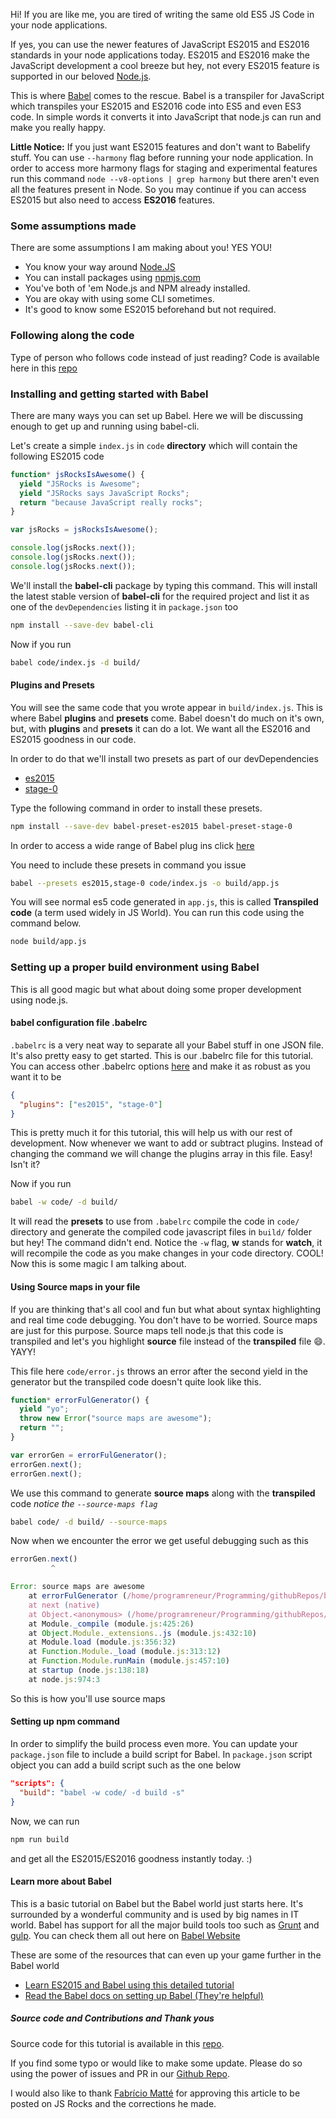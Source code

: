 <!--
layout: post
title: Configuring Babel 6 for Node.js
date: 2015-12-31T01:23:42.811Z
comments: true
published: true
keywords: JavaScript, Node.js, ES2015, Babel, transpiler
description: Tutorial on configuring Babel for node.js to get up and running quickly
categories: ES2015, Babel, node.js
authorName: Hannan Ali
authorLink: https://abdulhannanali.github.io
authorPicture: //s.gravatar.com/avatar/89e5f7614cb88cd573359a953a09aa6e?s=80
-->
Hi! If you are like me, you are tired of writing the same old ES5 JS Code in your node applications.

If yes, you can use the newer features of JavaScript ES2015 and ES2016 standards in your node applications today. ES2015 and ES2016 make the JavaScript development a cool breeze but hey, not every ES2015 feature is supported in our beloved [Node.js](https://nodejs.org).

This is where [Babel](https://babeljs.io) comes to the rescue. Babel is a transpiler for JavaScript which transpiles your ES2015 and ES2016 code into ES5 and even ES3 code. In simple words it converts it into JavaScript that node.js can run and make you really happy.
<!--more-->

**Little Notice:** If you just want ES2015 features and don't want to Babelify stuff. You can use `--harmony` flag before running your node application. In order to access more harmony flags for staging and experimental features run this command `node --v8-options | grep harmony` but there aren't even all the features present in Node. So you may continue if you can access ES2015 but also need to access **ES2016** features.

### Some assumptions made
There are some assumptions I am making about you! YES YOU!
- You know your way around [Node.JS](https://nodejs.org)
- You can install packages using [npmjs.com](http://npmjs.com)
- You've both of 'em Node.js and NPM already installed.
- You are okay with using some CLI sometimes.
- It's good to know some ES2015 beforehand but not required.


### Following along the code
Type of person who follows code instead of just reading? Code is available here in this [repo](https://github.com/abdulhannanali/babel-configuration-tutorial)

### Installing and getting started with Babel
There are many ways you can set up Babel. Here we will be discussing enough to get up and running using babel-cli.

Let's create a simple `index.js` in `code` **directory**  which will contain the following ES2015 code
```js
function* jsRocksIsAwesome() {
  yield "JSRocks is Awesome";
  yield "JSRocks says JavaScript Rocks";
  return "because JavaScript really rocks";
}

var jsRocks = jsRocksIsAwesome();

console.log(jsRocks.next());
console.log(jsRocks.next());
console.log(jsRocks.next());

```


We'll install the **babel-cli** package by typing this command. This will install the latest stable version of **babel-cli** for the required project and list it as one of the `devDependencies` listing it in `package.json` too

```bash
npm install --save-dev babel-cli
```

Now if you run
```bash
babel code/index.js -d build/
```

#### Plugins and Presets

You will see the same code that you wrote appear in `build/index.js`. This is where Babel **plugins** and **presets** come. Babel doesn't do much on it's own, but, with **plugins** and **presets** it can do a lot. We want all the ES2016 and ES2015 goodness in our code.

In order to do that we'll install two presets as part of our devDependencies
- [es2015](https://babeljs.io/docs/plugins/preset-es2015/)
- [stage-0](https://babeljs.io/docs/plugins/preset-stage-0/)

Type the following command in order to install these presets.
```bash
npm install --save-dev babel-preset-es2015 babel-preset-stage-0
```
In order to access a wide range of Babel plug ins click [here](https://babeljs.io/docs/plugins/)

You need to include these presets in command you issue
```bash
babel --presets es2015,stage-0 code/index.js -o build/app.js
```

You will see normal es5 code generated in `app.js`, this is called **Transpiled code** (a term used widely in JS World). You can run this code using the command below.
```bash
node build/app.js
```

### Setting up a proper build environment using Babel
This is all good magic but what about doing some proper development using node.js.

#### babel configuration file .babelrc
`.babelrc` is a very neat way to separate all your Babel stuff in one JSON file. It's also pretty easy to get started. This is our .babelrc file for this tutorial. You can access other .babelrc options [here](http://babeljs.io/docs/usage/options/) and make it as robust as you want it to be
```json
{
  "plugins": ["es2015", "stage-0"]
}
```
This is pretty much it for this tutorial, this will help us with our rest of development. Now whenever we want to add or subtract plugins. Instead of changing the command we will change the plugins array in this file. Easy! Isn't it?

Now if you run
```bash
babel -w code/ -d build/
```
It will read the **presets** to use from `.babelrc` compile the code in `code/` directory and generate the compiled code javascript files in `build/` folder but hey! The command didn't end. Notice the `-w` flag, **w** stands for **watch**, it will recompile the code as you make changes in your code directory. COOL! Now this is some magic I am talking about.

#### Using Source maps in your file
If you are thinking that's all cool and fun but what about syntax highlighting and real time code debugging. You don't have to be worried. Source maps are just for this purpose. Source maps tell node.js that this code is transpiled and let's you highlight **source** file instead of the **transpiled** file 😄. YAYY!

This file here `code/error.js` throws an error after the second yield in the generator but the transpiled code doesn't quite look like this.
```js
function* errorFulGenerator() {
  yield "yo";
  throw new Error("source maps are awesome");
  return "";
}

var errorGen = errorFulGenerator();
errorGen.next();
errorGen.next();
```

We use this command to generate **source maps** along with the **transpiled** code *notice the `--source-maps flag`*
```bash
babel code/ -d build/ --source-maps
```

Now when we encounter the error we get useful debugging such as this
```js
errorGen.next()
         ^

Error: source maps are awesome
    at errorFulGenerator (/home/programreneur/Programming/githubRepos/babeljs-short-tutorial/code/error.js:3:9)
    at next (native)
    at Object.<anonymous> (/home/programreneur/Programming/githubRepos/babeljs-short-tutorial/code/error.js:10:10)
    at Module._compile (module.js:425:26)
    at Object.Module._extensions..js (module.js:432:10)
    at Module.load (module.js:356:32)
    at Function.Module._load (module.js:313:12)
    at Function.Module.runMain (module.js:457:10)
    at startup (node.js:138:18)
    at node.js:974:3
```
So this is how you'll use source maps

#### Setting up npm command
In order to simplify the build process even more. You can update your `package.json` file to include a build script for Babel. In `package.json` script object you can add a build script such as the one below
```json
"scripts": {
  "build": "babel -w code/ -d build -s"
}
```
Now, we can run
```bash
npm run build
```
and get all the ES2015/ES2016 goodness instantly today. :)


#### Learn more about Babel
This is a basic tutorial on Babel but the Babel world just starts here. It's surrounded by a wonderful community and is used by big names in IT world. Babel has support for all the major build tools too such as [Grunt](https://www.npmjs.com/package/grunt-babel) and [gulp](https://npmjs.org/package/gulp-babel/). You can check them all out here on [Babel Website](https://babeljs.io/docs/setup/)

These are some of the resources that can even up your game further in the Babel world
- [Learn ES2015 and Babel using this detailed tutorial](http://ccoenraets.github.io/es6-tutorial/index.html)
- [Read the Babel docs on setting up Babel (They're helpful)](https://babeljs.io/docs/setup/)


##### Source code and Contributions and Thank yous
Source code for this tutorial is available in this [repo](https://github.com/abdulhannanali/babel-configuration-tutorial).

If you find some typo or would like to make some update. Please do so using the power of issues and PR in our [Github Repo](https://github.com/abdulhannanali/babel-configuration-tutorial).

I would also like to thank [Fabrício Matté](http://ultcombo.js.org/) for approving this article to be posted on JS Rocks and the corrections he made.
